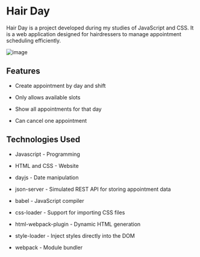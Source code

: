 # Hair Day

Hair Day is a project developed during my studies of JavaScript and CSS. 
It is a web application designed for hairdressers to manage appointment scheduling efficiently.

![image](https://github.com/user-attachments/assets/b768ed2a-c1cb-4607-bb12-169aec1f156d)


## Features

- Create appointment by day and shift

- Only allows available slots

- Show all appointments for that day

- Can cancel one appointment

## Technologies Used

- Javascript - Programming

- HTML and CSS - Website

- dayjs - Date manipulation

- json-server - Simulated REST API for storing appointment data

- babel - JavaScript compiler

- css-loader - Support for importing CSS files

- html-webpack-plugin - Dynamic HTML generation

- style-loader - Inject styles directly into the DOM

- webpack - Module bundler

